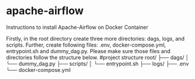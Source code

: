 # apache-airflow
Instructions to install Apache-Airflow on Docker Container

Firstly, in the root directory create three more directories: dags, logs, and scripts. Further, create following files: .env, docker-compose.yml, entrypoint.sh and dummy_dag.py. Please make sure those files and directories follow the structure below.
#project structure
root/
├── dags/
│   └── dummy_dag.py
├── scripts/
│   └── entrypoint.sh
├── logs/
├── .env
└── docker-compose.yml
